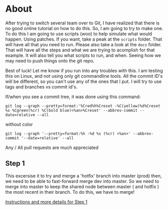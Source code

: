 # About
After trying to switch several team over to Git, I have realized that there is no good online tutorial on how to do this. So, I am going to try to make one. To do this I am going to use scripts (woo) to help simulate what would happen. Using patches. If you want, take a peak at the `scripts` folder. That will have all that you need to run. Please also take a look at the `docs` folder. That will have all the steps and what we are trying to acomplish for that example. It will also tell you what scripts to run, and when. Seeing how we may need to push things onto the git repo.

Best of luck! Let me know if you run into any troubles with this. I am testing this on Linux, and not using only git commandline tools. All the commit ID's will be different, so you can't use any of the ones that I put. I will try to use tags and branches vs commit id's.

If/when you see a commit tree, it was done using this command:

```
git log --graph --pretty=format:'%Cred%h%Creset -%C(yellow)%d%Creset %s %Cgreen(%cr) %C(bold blue)<%an>%Creset' --abbrev-commit --date=relative --all
```

without color

```git log --graph '--pretty=format:%h -%d %s (%cr) <%an>' --abbrev-commit '--date=relative' --all```

Any / All pull requests are much appreciated

## Step 1
This excersise it to try and merge a 'hotfix' branch into master (prod) then, we need to be able to fast-forward merge dev into master. So we need to merge into master to keep the shared node between master ( and hotfix ) the most recent in their branch. To do this, we have to merge!

[ Instructions and more details for Step 1](docs/Step1.md)
